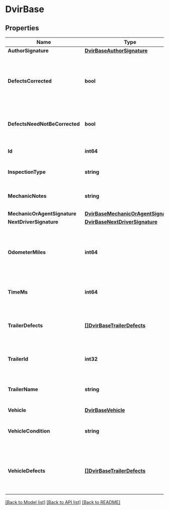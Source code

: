 # DvirBase

## Properties
Name | Type | Description | Notes
------------ | ------------- | ------------- | -------------
**AuthorSignature** | [**DvirBaseAuthorSignature**](DvirBase_authorSignature.md) |  | [optional] 
**DefectsCorrected** | **bool** | Signifies if the defects on the vehicle corrected after the DVIR is done. | [optional] 
**DefectsNeedNotBeCorrected** | **bool** | Signifies if the defects on this vehicle can be ignored. | [optional] 
**Id** | **int64** | The id of this DVIR record. | [optional] 
**InspectionType** | **string** | Inspection type of the DVIR. | [optional] 
**MechanicNotes** | **string** | The mechanics notes on the DVIR. | [optional] 
**MechanicOrAgentSignature** | [**DvirBaseMechanicOrAgentSignature**](DvirBase_mechanicOrAgentSignature.md) |  | [optional] 
**NextDriverSignature** | [**DvirBaseNextDriverSignature**](DvirBase_nextDriverSignature.md) |  | [optional] 
**OdometerMiles** | **int64** | The odometer reading in miles for the vehicle when the DVIR was done. | [optional] 
**TimeMs** | **int64** | Timestamp of this DVIR in UNIX milliseconds. | [optional] 
**TrailerDefects** | [**[]DvirBaseTrailerDefects**](DvirBase_trailerDefects.md) | Defects registered for the trailer which was part of the DVIR. | [optional] 
**TrailerId** | **int32** | The id of the trailer which was part of the DVIR. | [optional] 
**TrailerName** | **string** | The name of the trailer which was part of the DVIR. | [optional] 
**Vehicle** | [**DvirBaseVehicle**](DvirBase_vehicle.md) |  | [optional] 
**VehicleCondition** | **string** | The condition of vechile on which DVIR was done. | [optional] 
**VehicleDefects** | [**[]DvirBaseTrailerDefects**](DvirBase_trailerDefects.md) | Defects registered for the vehicle which was part of the DVIR. | [optional] 

[[Back to Model list]](../README.md#documentation-for-models) [[Back to API list]](../README.md#documentation-for-api-endpoints) [[Back to README]](../README.md)


